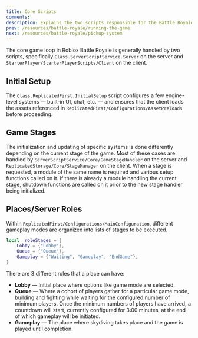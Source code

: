 ```yaml
---
title: Core Scripts
comments:
description: Explains the two scripts responsible for the Battle Royale gameplay loop.
prev: /resources/battle-royale/running-the-game
next: /resources/battle-royale/pickup-system
---
```


The core game loop in Roblox Battle Royale is generally handled by two scripts, specifically `Class.ServerScriptService.Server` on the server and `StarterPlayer/StarterPlayerScripts/Client` on the client.

## Initial Setup

The `Class.ReplicatedFirst.InitialSetup` script configures a few engine-level systems — built-in UI, chat, etc. — and ensures that the client loads the assets referenced in `ReplicatedFirst/Configurations/AssetPreloads` before proceeding.

## Game Stages

The initialization and updating of specific systems is done differently depending on the current stage of the game. Most of these cases are handled by `ServerScriptService/Core/GameStageHandler` on the server and `ReplicatedStorage/Core/StageManager` on the client. When a stage is requested, a module of the same name is required and various setup functions called on it. If there is already a module handling the current stage, shutdown functions are called on it prior to the new stage handler being initialized.

## Places/Server Roles

Within `ReplicatedFirst/Configurations/MainConfiguration`, different gameplay modes are organized into lists of stages to be executed.

```lua
local _roleStages = {
	Lobby = {"Lobby"},
	Queue = {"Queue"},
	Gameplay = {"Waiting", "Gameplay", "EndGame"},
}
```

There are 3 different roles that a place can have:

- **Lobby** — Initial place where options like game mode are selected.
- **Queue** — Where a cohort of players gather for a particular game mode, building and fighting while waiting for the configured number of minimum players. Once the minimum numbers of players have arrived, a countdown will start, currently configured for 3:00 minutes, at the end of which gameplay will be initiated.
- **Gameplay** — The place where skydiving takes place and the game is played until completion.
